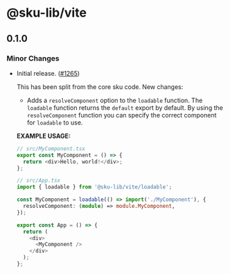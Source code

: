 # @sku-lib/vite

## 0.1.0

### Minor Changes

- Initial release. ([#1265](https://github.com/seek-oss/sku/pull/1265))

  This has been split from the core sku code. New changes:

  - Adds a `resolveComponent` option to the `loadable` function. The `loadable` function returns the `default` export by default. By using the `resolveComponent` function you can specify the correct component for `loadable` to use.

  **EXAMPLE USAGE:**

  ```typescript
  // src/MyComponent.tsx
  export const MyComponent = () => {
    return <div>Hello, world!</div>;
  };

  // src/App.tsx
  import { loadable } from '@sku-lib/vite/loadable';

  const MyComponent = loadable(() => import('./MyComponent'), {
    resolveComponent: (module) => module.MyComponent,
  });

  export const App = () => {
    return (
      <div>
        <MyComponent />
      </div>
    );
  };
  ```
